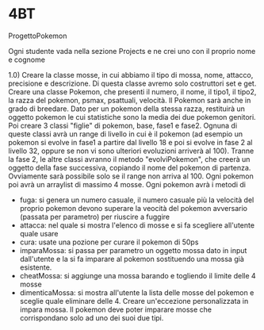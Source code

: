 # 4BT
ProgettoPokemon

Ogni studente vada nella sezione Projects e ne crei uno con il proprio nome e cognome

1.0)
Creare la classe mosse, in cui abbiamo il tipo di mossa, nome, attacco, precisione e descrizione. Di questa classe avremo solo costruttori set e get.
Creare una classe Pokemon, che presenti il numero, il nome, il tipo1, il tipo2, la razza del pokemon, psmax, psattuali, velocità.
Il Pokemon sarà anche in grado di breedare. Dato per un pokemon della stessa razza, restituirà un oggetto pokemon le cui statistiche sono la media dei due pokemon genitori.
Poi creare 3 classi "figlie" di pokemon, base, fase1 e fase2.
Ognuna di queste classi avrà un range di livello in cui è il pokemon (ad esempio un pokemon si evolve in fase1 a partire dal livello 18 e poi si evolve in fase 2 al livello 32, oppure se non vi sono ulteriori evoluzioni arriverà al 100).
Tranne la fase 2, le altre classi avranno il metodo "evolviPokemon", che creerà un oggetto della fase successiva, copiando il nome del pokemon di partenza. Ovviamente sarà possibile solo se il range non arriva al 100.
Ogni pokemon poi avrà un arraylist di massimo 4 mosse. Ogni pokemon avrà i metodi di 
- fuga: si genera un numero casuale, il numero casuale più la velocità del proprio pokemon devono superare la veocità del pokemon avversario (passata per parametro) per riuscire a fuggire
- attacca: nel quale si mostra l'elenco di mosse e si fa scegliere all'utente quale usare
- cura: usate una pozione per curare il pokemon di 50ps
- imparaMossa: si passa per parametro un oggetto mossa dato in input dall'utente e la si fa imparare al pokemon sostituendo una mossa già esistente.
- cheatMossa: si aggiunge una mossa barando e togliendo il limite delle 4 mosse
- dimenticaMossa: si mostra all'utente la lista delle mosse del pokemon e sceglie quale eliminare delle 4.
Creare un'eccezione personalizzata in impara mossa. Il pokemon deve poter imparare mosse che corrispondano solo ad uno dei suoi due tipi.

